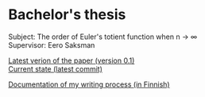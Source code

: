 # Bachelor's thesis

Subject: The order of Euler's totient function when n → ∞  
Supervisor: Eero Saksman

[Latest verion of the paper (version 0.1)](https://github.com/ellikiiski/Bachelors-thesis-2021-MAT/blob/master/Versiohistoria/version-0.1.pdf)  
[Current state (latest commit)](https://github.com/ellikiiski/Bachelors-thesis-2021-MAT/blob/master/Kehitys/kandi.pdf)

[Documentation of my writing process (in Finnish)](https://github.com/ellikiiski/Bachelors-thesis-2021-MAT/blob/master/Dokumentointi.md)


